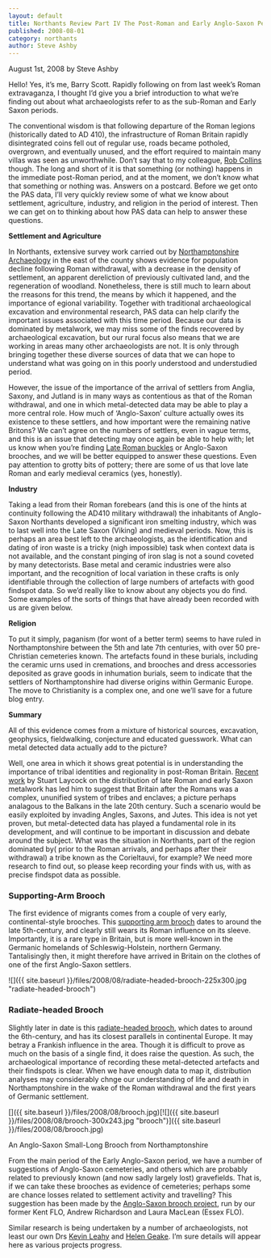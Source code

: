 ```yaml
---
layout: default
title: Northants Review Part IV The Post-Roman and Early Anglo-Saxon Periods
published: 2008-08-01
category: northants
author: Steve Ashby
---
```

August 1st, 2008 by Steve Ashby

Hello! Yes, it’s me, Barry Scott. Rapidly following on from last week’s Roman extravaganza, I thought I’d give you a brief introduction to what we’re finding out about what archaeologists refer to as the sub-Roman and Early Saxon periods.

The conventional wisdom is that following departure of the Roman legions (historically dated to AD 410), the infrastructure of Roman Britain rapidly disintegrated coins fell out of regular use, roads became potholed, overgrown, and eventually unused, and the effort required to maintain many villas was seen as unworthwhile. Don’t say that to my colleague, [Rob Collins](https://finds.org.uk/contacts/staff/profile/id/64 "Dr Rob Collins") though. The long and short of it is that something (or nothing) happens in the immediate post-Roman period, and at the moment, we don’t know what that something or nothing was. Answers on a postcard. Before we get onto the PAS data, I’ll very quickly review some of what we know about settlement, agriculture, industry, and religion in the period of interest. Then we can get on to thinking about how PAS data can help to answer these questions.

**Settlement and Agriculture**

In Northants, extensive survey work carried out by [Northamptonshire Archaeology](http://www.northantsarchaeology.co.uk "Northamptonshire Archaeology") in the east of the county shows evidence for population decline following Roman withdrawal, with a decrease in the density of settlement, an apparent dereliction of previously cultivated land, and the regeneration of woodland. Nonetheless, there is still much to learn about the rreasons for this trend, the means by which it happened, and the importance of egional variability. Together with traditional archaeological excavation and environmental research, PAS data can help clarify the important issues associated with this time period. Because our data is dominated by metalwork, we may miss some of the finds recovered by archaeological excavation, but our rural focus also means that we are working in areas many other archaeologists are not. It is only through bringing together these diverse sources of data that we can hope to understand what was going on in this poorly understood and understudied period.

However, the issue of the importance of the arrival of settlers from Anglia, Saxony, and Jutland is in many ways as contentious as that of the Roman withdrawal, and one in which metal-detected data may be able to play a more central role. How much of ‘Anglo-Saxon’ culture actually owes its existence to these settlers, and how important were the remaining native Britons? We can’t agree on the numbers of settlers, even in vague terms, and this is an issue that detecting may once again be able to help with; let us know when you’re finding [Late Roman buckles](http://lateromanbuckles.org.uk/ "Late Roman Buckles") or Anglo-Saxon brooches, and we will be better equipped to answer these questions. Even pay attention to grotty bits of pottery; there are some of us that love late Roman and early medieval ceramics (yes, honestly).

**Industry**

Taking a lead from their Roman forebears (and this is one of the hints at continuity following the AD410 military withdrawal) the inhabitants of Anglo-Saxon Northants developed a significant iron smelting industry, which was to last well into the Late Saxon (Viking) and medieval periods. Now, this is perhaps an area best left to the archaeologists, as the identification and dating of iron waste is a tricky (nigh impossible) task when context data is not available, and the constant pinging of iron slag is not a sound coveted by many detectorists. Base metal and ceramic industries were also important, and the recognition of local variation in these crafts is only identifiable through the collection of large numbers of artefacts with good findspot data. So we’d really like to know about any objects you do find. Some examples of the sorts of things that have already been recorded with us are given below.

**Religion**

To put it simply, paganism (for wont of a better term) seems to have ruled in Northamptonshire between the 5th and late 7th centuries, with over 50 pre-Christian cemeteries known. The artefacts found in these burials, including the ceramic urns used in cremations, and brooches and dress accessories deposited as grave goods in inhumation burials, seem to indicate that the settlers of Northamptonshire had diverse origins within Germanic Europe. The move to Christianity is a complex one, and one we’ll save for a future blog entry.

**Summary**

All of this evidence comes from a mixture of historical sources, excavation, geophysics, fieldwalking, conjecture and educated guesswork. What can metal detected data actually add to the picture?

Well, one area in which it shows great potential is in understanding the importance of tribal identities and regionality in post-Roman Britain. [Recent work](http://www.wansdyke21.org.uk/wansdyke/wanart/laycock.htm) by Stuart Laycock on the distribution of late Roman and early Saxon metalwork has led him to suggest that Britain after the Romans was a complex, ununified system of tribes and enclaves; a picture perhaps analagous to the Balkans in the late 20th century. Such a scenario would be easily exploited by invading Angles, Saxons, and Jutes. This idea is not yet proven, but metal-detected data has played a fundamental role in its development, and will continue to be important in discussion and debate around the subject. What was the situation in Northants, part of the region dominated by( prior to the Roman arrivals, and perhaps after their withdrawal) a tribe known as the Corieltauvi, for example? We need more research to find out, so please keep recording your finds with us, with as precise findspot data as possible.

### Supporting-Arm Brooch

The first evidence of migrants comes from a couple of very early, continental-style brooches. This [supporting arm brooch](http://www.findsdatabase.org.uk/hms/pas_obj.php?type=finds&id=001425E3BE801579 "Supporting-Armed Brooch") dates to around the late 5th-century, and clearly still wears its Roman influence on its sleeve. Importantly, it is a rare type in Britain, but is more well-known in the Germanic homelands of Schleswig-Holstein, northern Germany. Tantalisingly then, it might therefore have arrived in Britain on the clothes of one of the first Anglo-Saxon settlers.

![]({{ site.baseurl }}/files/2008/08/radiate-headed-brooch-225x300.jpg "radiate-headed-brooch")

### Radiate-headed Brooch

Slightly later in date is this [radiate-headed brooch](http://www.findsdatabase.org.uk/hms/pas_obj.php?type=finds&id=00147D9BDEB01897 "Radiate-headed brooch"), which dates to around the 6th-century, and has its closest parallels in continental Europe. It may betray a Frankish influence in the area. Though it is difficult to prove as much on the basis of a single find, it does raise the question. As such, the archaeological importance of recording these metal-detected artefacts and their findspots is clear. When we have enough data to map it, distribution analyses may considerably chnge our understanding of life and death in Northamptonshire in the wake of the Roman withdrawal and the first years of Germanic settlement.

[]({{ site.baseurl }}/files/2008/08/brooch.jpg)[![]({{ site.baseurl }}/files/2008/08/brooch-300x243.jpg "brooch")]({{ site.baseurl }}/files/2008/08/brooch.jpg)

An Anglo-Saxon Small-Long Brooch from Northamptonshire

From the main period of the Early Anglo-Saxon period, we have a number of suggestions of Anglo-Saxon cemeteries, and others which are probably related to previously known (and now sadly largely lost) gravefields. That is, if we can take these brooches as evidence of cemeteries; perhaps some are chance losses related to settlement activity and travelling? This suggestion has been made by the [Anglo-Saxon brooch project](https://finds.org.uk/case_studies/brooch_project.php "Anglo-Saxon Brooch Project"), run by our former Kent FLO, Andrew Richardson and Laura MacLean (Essex FLO).

Similar research is being undertaken by a number of archaeologists, not least our own Drs [Kevin Leahy](https://finds.org.uk/contacts/staff/profile/id/90 "Dr Kevin Leahy") and [Helen Geake](https://finds.org.uk/contacts/staff/profile/id/88 "Dr Helen Geake"). I’m sure details will appear here as various projects progress.
